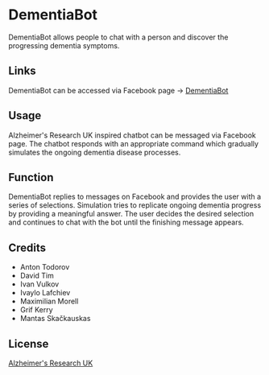 # DementiaBot

DementiaBot allows people to chat with a person and discover the progressing dementia symptoms.

## Links

DementiaBot can be accessed via Facebook page -> [DementiaBot](https://www.facebook.com/DementiaBot/)

## Usage

Alzheimer's Research UK inspired chatbot can be messaged via Facebook page. The chatbot responds with an appropriate command which gradually simulates the ongoing dementia disease processes.

## Function

DementiaBot replies to messages on Facebook and provides the user with a series of selections. Simulation tries to replicate ongoing dementia progress by providing a meaningful answer. The user decides the desired selection and continues to chat with the bot until the finishing message appears. 

## Credits

* Anton Todorov
* David Tim
* Ivan Vulkov
* Ivaylo Lafchiev
* Maximilian Morell
* Grif Kerry
* Mantas Skačkauskas

## License

[Alzheimer's Research UK](http://www.alzheimersresearchuk.org)
